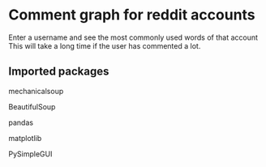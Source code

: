 
# Comment graph for reddit accounts

Enter a username and see the most commonly used words of that account
This will take a long time if the user has commented a lot.

## Imported packages

 mechanicalsoup

 BeautifulSoup

 pandas

 matplotlib
 
 PySimpleGUI

